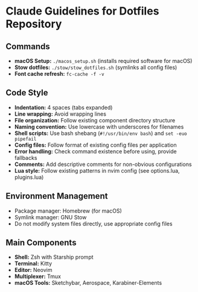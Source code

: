 # Claude Guidelines for Dotfiles Repository

## Commands
- **macOS Setup:** `./macos_setup.sh` (installs required software for macOS)
- **Stow dotfiles:** `./stow/stow_dotfiles.sh` (symlinks all config files)
- **Font cache refresh:** `fc-cache -f -v`

## Code Style
- **Indentation:** 4 spaces (tabs expanded)
- **Line wrapping:** Avoid wrapping lines
- **File organization:** Follow existing component directory structure
- **Naming convention:** Use lowercase with underscores for filenames
- **Shell scripts:** Use bash shebang (`#!/usr/bin/env bash`) and `set -euo pipefail`
- **Config files:** Follow format of existing config files per application
- **Error handling:** Check command existence before using, provide fallbacks
- **Comments:** Add descriptive comments for non-obvious configurations
- **Lua style:** Follow existing patterns in nvim config (see options.lua, plugins.lua)

## Environment Management
- Package manager: Homebrew (for macOS)
- Symlink manager: GNU Stow
- Do not modify system files directly, use appropriate config files

## Main Components
- **Shell:** Zsh with Starship prompt
- **Terminal:** Kitty
- **Editor:** Neovim
- **Multiplexer:** Tmux
- **macOS Tools:** Sketchybar, Aerospace, Karabiner-Elements